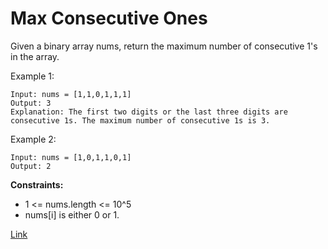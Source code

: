 # Max Consecutive Ones

Given a binary array nums, return the maximum number of consecutive 1's in the array.

Example 1:

```
Input: nums = [1,1,0,1,1,1]
Output: 3
Explanation: The first two digits or the last three digits are consecutive 1s. The maximum number of consecutive 1s is 3.
```

Example 2:

```
Input: nums = [1,0,1,1,0,1]
Output: 2
```

**Constraints:**

- 1 <= nums.length <= 10^5
- nums[i] is either 0 or 1.

[Link](https://leetcode.com/problems/max-consecutive-ones/)